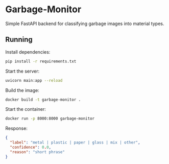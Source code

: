 # Garbage-Monitor

Simple FastAPI backend for classifying garbage images into material types.

## Running

Install dependencies:

```bash
pip install -r requirements.txt
```

Start the server:

```bash
uvicorn main:app --reload
```


Build the image:

```bash
docker build -t garbage-monitor .
```

Start the container:

```bash
docker run -p 8000:8000 garbage-monitor
```



Response:

```json
{
  "label": "metal | plastic | paper | glass | mix | other",
  "confidence": 0.0,
  "reason": "short phrase"
}
```
